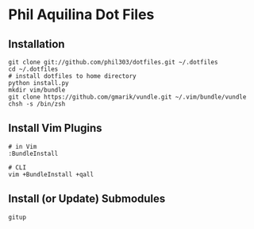 # Phil Aquilina Dot Files

## Installation

    git clone git://github.com/phil303/dotfiles.git ~/.dotfiles
    cd ~/.dotfiles
    # install dotfiles to home directory
    python install.py
    mkdir vim/bundle
    git clone https://github.com/gmarik/vundle.git ~/.vim/bundle/vundle
    chsh -s /bin/zsh

## Install Vim Plugins
  
    # in Vim
    :BundleInstall

    # CLI
    vim +BundleInstall +qall

## Install (or Update) Submodules

    gitup
